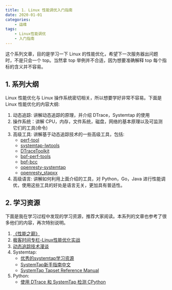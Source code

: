 ```yaml
---
title: 1. Linux 性能调优入门指南
date: 2020-01-01
categories:
    - 运维
tags:
    - Linux性能调优
    - 入门指南
---
```


这个系列文章，目的是学习一下 Linux 的性能优化，希望下一次服务器出问题时，不是只会一个 top。当然拿 top 举例并不合适，因为想要准确解释 top 每个指标的含义并不容易。
<!-- more -->

## 1. 系列大纲
Linux 性能优化与 Linux 操作系统密切相关，所以想要学好非常不容易。下面是 Linux 性能优化的内容大纲:
1. 动态追踪: 讲解动态追踪的原理，并介绍 DTrace，Systemtap 的使用
2. 操作系统：讲解 CPU，内存，文件系统，磁盘，网络的基本原理以及可监测它们的工具(命令)
3. 高级工具: 讲解基于动态追踪技术的一些高级工具，包括:
    - [perf-tool](https://github.com/brendangregg/perf-tools)
    - [systemtap-lwtools](https://github.com/brendangregg/systemtap-lwtools)
    - [DTraceToolkit](https://github.com/opendtrace/toolkit)
    - [bpf-perf-tools](https://github.com/brendangregg/bpf-perf-tools-book.git)
    - [bpf-bcc](https://github.com/iovisor/bcc)
    - [openresty-systemtap](https://github.com/openresty/openresty-systemtap-toolkit)
    - [openresty_stapxx](https://github.com/openresty/stapxx)
4. 高级语言: 讲解如何利用上面介绍的工具，对 Python，Go，Java 进行性能调优，使用这些工具的好处是语言无关，更加具有普适性。

## 2. 学习资源
下面是我在学习过程中发现的学习资源，推荐大家阅读。本系列的文章也参考了很多他们的内容，再次特别说明。
1. [《性能之巅》](https://book.douban.com/subject/26586598/)
2. [极客时间专栏-Linux性能优化实战](https://time.geekbang.org/column/intro/140)
3. [动态追踪技术漫谈](https://blog.openresty.com.cn/cn/dynamic-tracing/)
3. Systemtap:
    - [优秀的systemtap学习资源](https://github.com/lichuang/awesome-systemtap-cn)
    - [SystemTap新手指南中文](https://spacewander.gitbooks.io/systemtapbeginnersguide_zh/content/index.html)
    - [SystemTap Tapset Reference Manual](https://sourceware.org/systemtap/tapsets/)
5. Python:
    - [使用 DTrace 和 SystemTap 检测 CPython](https://www.docs4dev.com/docs/zh/python/3.7.2rc1/all/howto-instrumentation.html)